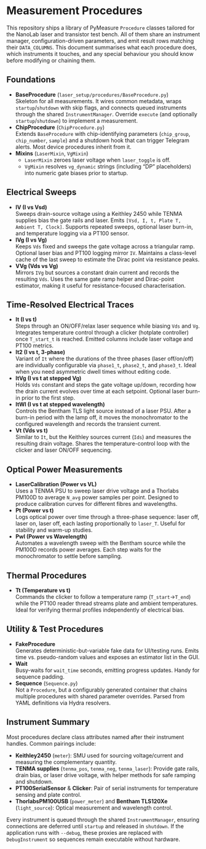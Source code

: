 # Measurement Procedures

This repository ships a library of PyMeasure `Procedure` classes tailored for the NanoLab laser and transistor test bench. All of them share an instrument manager, configuration-driven parameters, and emit result rows matching their `DATA_COLUMNS`. This document summarises what each procedure does, which instruments it touches, and any special behaviour you should know before modifying or chaining them.

## Foundations
- **BaseProcedure** (`laser_setup/procedures/BaseProcedure.py`)  
  Skeleton for all measurements. It wires common metadata, wraps `startup`/`shutdown` with skip flags, and connects queued instruments through the shared `InstrumentManager`. Override `execute` (and optionally `startup`/`shutdown`) to implement a measurement.
- **ChipProcedure** (`ChipProcedure.py`)  
  Extends `BaseProcedure` with chip-identifying parameters (`chip_group`, `chip_number`, `sample`) and a shutdown hook that can trigger Telegram alerts. Most device procedures inherit from it.
- **Mixins** (`LaserMixin`, `VgMixin`)  
  - `LaserMixin` zeroes laser voltage when `laser_toggle` is off.  
  - `VgMixin` resolves `vg_dynamic` strings (including “DP” placeholders) into numeric gate biases prior to startup.

## Electrical Sweeps
- **IV (I vs Vsd)**  
  Sweeps drain-source voltage using a Keithley 2450 while TENMA supplies bias the gate rails and laser. Emits `[Vsd, I, t, Plate T, Ambient T, Clock]`. Supports repeated sweeps, optional laser burn-in, and temperature logging via a PT100 sensor.
- **IVg (I vs Vg)**  
  Keeps `Vds` fixed and sweeps the gate voltage across a triangular ramp. Optional laser bias and PT100 logging mirror `IV`. Maintains a class-level cache of the last sweep to estimate the Dirac point via resistance peaks.
- **VVg (Vds vs Vg)**  
  Mirrors `IVg` but sources a constant drain current and records the resulting `Vds`. Uses the same gate ramp helper and Dirac-point estimator, making it useful for resistance-focused characterisation.

## Time-Resolved Electrical Traces
- **It (I vs t)**  
  Steps through an ON/OFF/relax laser sequence while biasing `Vds` and `Vg`. Integrates temperature control through a clicker (hotplate controller) once `T_start_t` is reached. Emitted columns include laser voltage and PT100 metrics.
- **It2 (I vs t, 3-phase)**  
  Variant of `It` where the durations of the three phases (laser off/on/off) are individually configurable via `phase1_t`, `phase2_t`, and `phase3_t`. Ideal when you need asymmetric dwell times without editing code.
- **ItVg (I vs t at stepped Vg)**  
  Holds `Vds` constant and steps the gate voltage up/down, recording how the drain current evolves over time at each setpoint. Optional laser burn-in prior to the first step.
- **ItWl (I vs t at stepped wavelength)**  
  Controls the Bentham TLS light source instead of a laser PSU. After a burn-in period with the lamp off, it moves the monochromator to the configured wavelength and records the transient current.
- **Vt (Vds vs t)**  
  Similar to `It`, but the Keithley sources current (`Ids`) and measures the resulting drain voltage. Shares the temperature-control loop with the clicker and laser ON/OFF sequencing.

## Optical Power Measurements
- **LaserCalibration (Power vs VL)**  
  Uses a TENMA PSU to sweep laser drive voltage and a Thorlabs PM100D to average `N_avg` power samples per point. Designed to produce calibration curves for different fibres and wavelengths.
- **Pt (Power vs t)**  
  Logs optical power over time through a three-phase sequence: laser off, laser on, laser off, each lasting proportionally to `laser_T`. Useful for stability and warm-up studies.
- **Pwl (Power vs Wavelength)**  
  Automates a wavelength sweep with the Bentham source while the PM100D records power averages. Each step waits for the monochromator to settle before sampling.

## Thermal Procedures
- **Tt (Temperature vs t)**  
  Commands the clicker to follow a temperature ramp (`T_start`→`T_end`) while the PT100 reader thread streams plate and ambient temperatures. Ideal for verifying thermal profiles independently of electrical bias.

## Utility & Test Procedures
- **FakeProcedure**  
  Generates deterministic-but-variable fake data for UI/testing runs. Emits time vs. pseudo-random values and exposes an estimator list in the GUI.
- **Wait**  
  Busy-waits for `wait_time` seconds, emitting progress updates. Handy for sequence padding.
- **Sequence** (`Sequence.py`)  
  Not a `Procedure`, but a configurably generated container that chains multiple procedures with shared parameter overrides. Parsed from YAML definitions via Hydra resolvers.

## Instrument Summary
Most procedures declare class attributes named after their instrument handles. Common pairings include:
- **Keithley2450** (`meter`): SMU used for sourcing voltage/current and measuring the complementary quantity.
- **TENMA supplies** (`tenma_pos`, `tenma_neg`, `tenma_laser`): Provide gate rails, drain bias, or laser drive voltage, with helper methods for safe ramping and shutdown.
- **PT100SerialSensor** & **Clicker**: Pair of serial instruments for temperature sensing and plate control.
- **ThorlabsPM100USB** (`power_meter`) and **Bentham TLS120Xe** (`light_source`): Optical measurement and wavelength control.

Every instrument is queued through the shared `InstrumentManager`, ensuring connections are deferred until `startup` and released in `shutdown`. If the application runs with `--debug`, these proxies are replaced with `DebugInstrument` so sequences remain executable without hardware.
